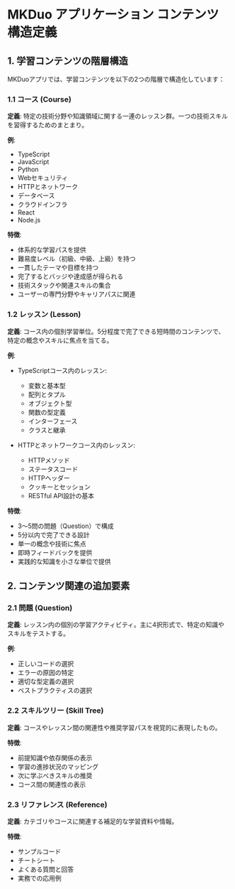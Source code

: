 # MKDuo アプリケーション コンテンツ構造定義

## 1. 学習コンテンツの階層構造

MKDuoアプリでは、学習コンテンツを以下の2つの階層で構造化しています：

### 1.1 コース (Course)

**定義**:
特定の技術分野や知識領域に関する一連のレッスン群。一つの技術スキルを習得するためのまとまり。

**例**:
- TypeScript
- JavaScript
- Python
- Webセキュリティ
- HTTPとネットワーク
- データベース
- クラウドインフラ
- React
- Node.js

**特徴**:
- 体系的な学習パスを提供
- 難易度レベル（初級、中級、上級）を持つ
- 一貫したテーマや目標を持つ
- 完了するとバッジや達成感が得られる
- 技術スタックや関連スキルの集合
- ユーザーの専門分野やキャリアパスに関連

### 1.2 レッスン (Lesson)

**定義**:
コース内の個別学習単位。5分程度で完了できる短時間のコンテンツで、特定の概念やスキルに焦点を当てる。

**例**:
- TypeScriptコース内のレッスン:
  - 変数と基本型
  - 配列とタプル
  - オブジェクト型
  - 関数の型定義
  - インターフェース
  - クラスと継承
  
- HTTPとネットワークコース内のレッスン:
  - HTTPメソッド
  - ステータスコード
  - HTTPヘッダー
  - クッキーとセッション
  - RESTful API設計の基本

**特徴**:
- 3〜5問の問題（Question）で構成
- 5分以内で完了できる設計
- 単一の概念や技術に焦点
- 即時フィードバックを提供
- 実践的な知識を小さな単位で提供

## 2. コンテンツ関連の追加要素

### 2.1 問題 (Question)

**定義**:
レッスン内の個別の学習アクティビティ。主に4択形式で、特定の知識やスキルをテストする。

**例**:
- 正しいコードの選択
- エラーの原因の特定
- 適切な型定義の選択
- ベストプラクティスの選択

### 2.2 スキルツリー (Skill Tree)

**定義**:
コースやレッスン間の関連性や推奨学習パスを視覚的に表現したもの。

**特徴**:
- 前提知識や依存関係の表示
- 学習の進捗状況のマッピング
- 次に学ぶべきスキルの推奨
- コース間の関連性の表示

### 2.3 リファレンス (Reference)

**定義**:
カテゴリやコースに関連する補足的な学習資料や情報。

**特徴**:
- サンプルコード
- チートシート
- よくある質問と回答
- 実務での応用例
